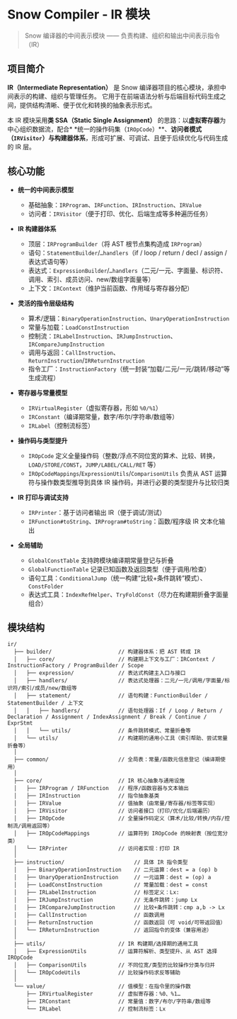 # Snow Compiler - IR 模块

> Snow 编译器的中间表示模块 —— 负责构建、组织和输出中间表示指令（IR）

## 项目简介

**IR（Intermediate Representation）** 是 Snow 编译器项目的核心模块，承担中间表示的构建、组织与管理任务。
它用于在前端语法分析与后端目标代码生成之间，提供结构清晰、便于优化和转换的抽象表示形式。

本 IR 模块采用**类 SSA（Static Single Assignment）** 的思路：以**虚拟寄存器**为中心组织数据流，配合*
*统一的操作码集（`IROpCode`）**、**访问者模式（`IRVisitor`）**与**构建器体系**，形成可扩展、可调试、且便于后续优化与代码生成的
IR 层。

## 核心功能

* **统一的中间表示模型**

    * 基础抽象：`IRProgram`、`IRFunction`、`IRInstruction`、`IRValue`
    * 访问者：`IRVisitor`（便于打印、优化、后端生成等多种遍历任务）
* **IR 构建器体系**

    * 顶层：`IRProgramBuilder`（将 AST 根节点集构造成 `IRProgram`）
    * 语句：`StatementBuilder`/`…handlers`（if / loop / return / decl / assign / 表达式语句等）
    * 表达式：`ExpressionBuilder`/`…handlers`（二元/一元、字面量、标识符、调用、索引、成员访问、new/数组字面量等）
    * 上下文：`IRContext`（维护当前函数、作用域与寄存器分配）
* **灵活的指令层级结构**

    * 算术/逻辑：`BinaryOperationInstruction`、`UnaryOperationInstruction`
    * 常量与加载：`LoadConstInstruction`
    * 控制流：`IRLabelInstruction`、`IRJumpInstruction`、`IRCompareJumpInstruction`
    * 调用与返回：`CallInstruction`、`ReturnInstruction`/`IRReturnInstruction`
    * 指令工厂：`InstructionFactory`（统一封装“加载/二元/一元/跳转/移动”等生成流程）
* **寄存器与常量模型**

    * `IRVirtualRegister`（虚拟寄存器，形如 `%0/%1`）
    * `IRConstant`（编译期常量，数字/布尔/字符串/数组等）
    * `IRLabel`（控制流标签）
* **操作码与类型提升**

    * `IROpCode` 定义全量操作码（整数/浮点不同位宽的算术、比较、转换，`LOAD/STORE/CONST`，`JUMP/LABEL/CALL/RET` 等）
    * `IROpCodeMappings`/`ExpressionUtils`/`ComparisonUtils` 负责从 AST 运算符与操作数类型推导到具体 IR
      操作码，并进行必要的类型提升与比较归类
* **IR 打印与调试支持**

    * `IRPrinter`：基于访问者输出 IR（便于调试/测试）
    * `IRFunction#toString`、`IRProgram#toString`：函数/程序级 IR 文本化输出
* **全局辅助**

    * `GlobalConstTable` 支持跨模块编译期常量登记与折叠
    * `GlobalFunctionTable` 记录已知函数及返回类型（便于调用/检查）
    * 语句工具：`ConditionalJump`（统一构建“比较+条件跳转”模式）、`ConstFolder`
    * 表达式工具：`IndexRefHelper`、`TryFoldConst`（尽力在构建期折叠字面量组合）

## 模块结构

```
ir/
  ├── builder/                     // 构建器体系：把 AST 转成 IR
  │   ├── core/                    // 构建期上下文与工厂：IRContext / InstructionFactory / ProgramBuilder / Scope
  │   ├── expression/              // 表达式构建主入口与接口
  │   ├── handlers/                // 表达式处理器：二元/一元/调用/字面量/标识符/索引/成员/new/数组等
  │   ├── statement/               // 语句构建：FunctionBuilder / StatementBuilder / 上下文
  │   │   ├── handlers/            // 语句处理器：If / Loop / Return / Declaration / Assignment / IndexAssignment / Break / Continue / ExprStmt
  │   │   └── utils/               // 条件跳转模式、常量折叠等
  │   └── utils/                   // 构建期的通用小工具（索引帮助、尝试常量折叠等）
  │
  ├── common/                      // 全局表：常量/函数元信息登记（编译期使用）
  │
  ├── core/                        // IR 核心抽象与通用设施
  │   ├── IRProgram / IRFunction   // 程序/函数容器与文本输出
  │   ├── IRInstruction            // 指令抽象基类
  │   ├── IRValue                  // 值抽象（由常量/寄存器/标签等实现）
  │   ├── IRVisitor                // 访问者接口（打印/优化/后端遍历）
  │   ├── IROpCode                 // 全量操作码定义（算术/比较/转换/内存/控制流/调用返回等）
  │   ├── IROpCodeMappings         // 运算符到 IROpCode 的映射表（按位宽分类）
  │   └── IRPrinter                // 访问者实现：打印 IR
  │
  ├── instruction/                      // 具体 IR 指令类型
  │   ├── BinaryOperationInstruction    // 二元运算：dest = a (op) b
  │   ├── UnaryOperationInstruction     // 一元运算：dest = (op) a
  │   ├── LoadConstInstruction          // 常量加载：dest = const
  │   ├── IRLabelInstruction            // 标签定义：Lx:
  │   ├── IRJumpInstruction             // 无条件跳转：jump Lx
  │   ├── IRCompareJumpInstruction      // 比较+条件跳转：cmp a,b -> Lx
  │   ├── CallInstruction               // 函数调用
  │   ├── ReturnInstruction             // 函数返回（可 void/可带返回值）
  │   └── IRReturnInstruction           // 返回指令的变体（兼容用途）
  │
  ├── utils/                       // IR 构建期/选择期的通用工具
  │   ├── ExpressionUtils          // 运算符解析、类型提升、从 AST 选择 IROpCode
  │   ├── ComparisonUtils          // 不同位宽/类型的比较操作分类与归并
  │   └── IROpCodeUtils            // 比较操作码求反等辅助
  │
  └── value/                       // 值模型：在指令里的操作数
      ├── IRVirtualRegister        // 虚拟寄存器：%0、%1…
      ├── IRConstant               // 常量值：数字/布尔/字符串/数组等
      └── IRLabel                  // 控制流标签：Lx
```
